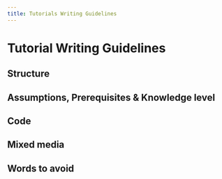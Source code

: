 ```yaml
---
title: Tutorials Writing Guidelines
---
```


# Tutorial Writing Guidelines

## Structure

## Assumptions, Prerequisites & Knowledge level

## Code

## Mixed media

## Words to avoid

